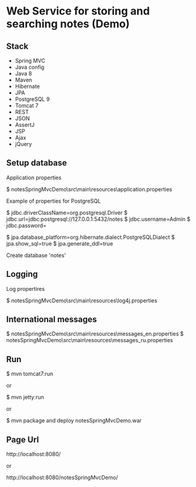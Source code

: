 # Web Service for storing and searching notes (Demo)

## Stack
- Spring MVC
- Java config
- Java 8
- Maven
- Hibernate
- JPA
- PostgreSQL 9
- Tomcat 7
- REST
- JSON
- AssertJ
- JSP
- Ajax
- jQuery

## Setup database

Application properties

  $ notesSpringMvcDemo\src\main\resources\application.properties

Example of properties for PostgreSQL

  $ jdbc.driverClassName=org.postgresql.Driver
  $ jdbc.url=jdbc:postgresql://127.0.0.1:5432/notes 
  $ jdbc.username=Admin
  $ jdbc.password=

  $ jpa.database_platform=org.hibernate.dialect.PostgreSQLDialect
  $ jpa.show_sql=true
  $ jpa.generate_ddl=true

Create database 'notes'

## Logging

Log propertires 
 
  $ notesSpringMvcDemo\src\main\resources\log4j.properties

## International messages

  $ notesSpringMvcDemo\src\main\resources\messages_en.properties
  $ notesSpringMvcDemo\src\main\resources\messages_ru.properties
 

## Run
  $ mvn tomcat7:run

or 

  $ mvn jetty:run

or 

 $ mvn package 
and deploy notesSpringMvcDemo.war


## Page Url

http://localhost:8080/

or

http://localhost:8080/notesSpringMvcDemo/



